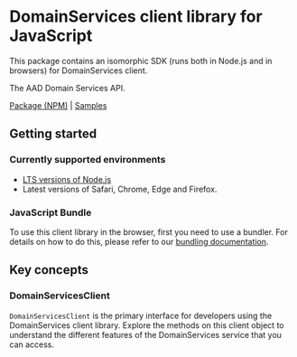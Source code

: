 # DomainServices client library for JavaScript

This package contains an isomorphic SDK (runs both in Node.js and in browsers) for DomainServices client.

The AAD Domain Services API.

[Package (NPM)](https://www.npmjs.com/package/@msinternal/domainservices) |
[Samples](https://github.com/Azure-Samples/azure-samples-js-management)

## Getting started

### Currently supported environments

- [LTS versions of Node.js](https://nodejs.org/about/releases/)
- Latest versions of Safari, Chrome, Edge and Firefox.





### JavaScript Bundle
To use this client library in the browser, first you need to use a bundler. For details on how to do this, please refer to our [bundling documentation](https://aka.ms/AzureSDKBundling).

## Key concepts

### DomainServicesClient

`DomainServicesClient` is the primary interface for developers using the DomainServices client library. Explore the methods on this client object to understand the different features of the DomainServices service that you can access.

